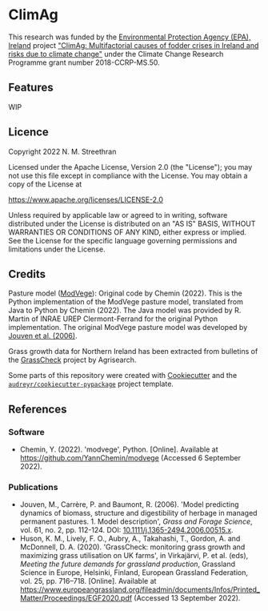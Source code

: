 # ClimAg

This research was funded by the [Environmental Protection Agency (EPA), Ireland][EPA]
project ["ClimAg: Multifactorial causes of fodder crises in Ireland and risks due to climate change"][ClimAg]
under the Climate Change Research Programme grant number 2018-CCRP-MS.50.

## Features

WIP

## Licence

Copyright 2022 N. M. Streethran

Licensed under the Apache License, Version 2.0 (the "License");
you may not use this file except in compliance with the License.
You may obtain a copy of the License at

  <https://www.apache.org/licenses/LICENSE-2.0>

Unless required by applicable law or agreed to in writing, software
distributed under the License is distributed on an "AS IS" BASIS,
WITHOUT WARRANTIES OR CONDITIONS OF ANY KIND, either express or implied.
See the License for the specific language governing permissions and
limitations under the License.

## Credits

Pasture model ([ModVege]): Original code by Chemin (2022). This is the
Python implementation of the ModVege pasture model, translated from Java to
Python by Chemin (2022).
The Java model was provided by R. Martin of INRAE UREP Clermont-Ferrand
for the original Python implementation.
The original ModVege pasture model was developed by
[Jouven et al. (2006)][Jouven].

Grass growth data for Northern Ireland has been extracted from bulletins of
the [GrassCheck] project by Agrisearch.

Some parts of this repository were created with [Cookiecutter] and the
[`audreyr/cookiecutter-pypackage`][audreyr] project template.

## References

### Software

- Chemin, Y. (2022). 'modvege', Python. [Online]. Available at
  <https://github.com/YannChemin/modvege> (Accessed 6 September 2022).

### Publications

- Jouven, M., Carrère, P. and Baumont, R. (2006). 'Model predicting dynamics
  of biomass, structure and digestibility of herbage in managed permanent
  pastures. 1. Model description', *Grass and Forage Science*, vol. 61, no. 2,
  pp. 112-124. DOI: [10.1111/j.1365-2494.2006.00515.x][Jouven].
- Huson, K. M., Lively, F. O., Aubry, A., Takahashi, T., Gordon, A. and McDonnell, D. A. (2020).
  'GrassCheck: monitoring grass growth and maximizing grass utilisation on UK farms',
  in Virkajärvi, P. et al. (eds), *Meeting the future demands for grassland production*,
  Grassland Science in Europe, Helsinki, Finland, European Grassland Federation,
  vol. 25, pp. 716–718. [Online]. Available at
  <https://www.europeangrassland.org/fileadmin/documents/Infos/Printed_Matter/Proceedings/EGF2020.pdf>
  (Accessed 13 September 2022).

[EPA]: https://www.epa.ie/
[ClimAg]: https://www.ucc.ie/en/eel/projects/climag/
[ModVege]: https://github.com/YannChemin/modvege
[Jouven]: https://doi.org/10.1111/j.1365-2494.2006.00515.x
[GrassCheck]: https://agrisearch.org/grasscheck
[Cookiecutter]: https://github.com/audreyr/cookiecutter
[audreyr]: https://github.com/audreyr/cookiecutter-pypackage
